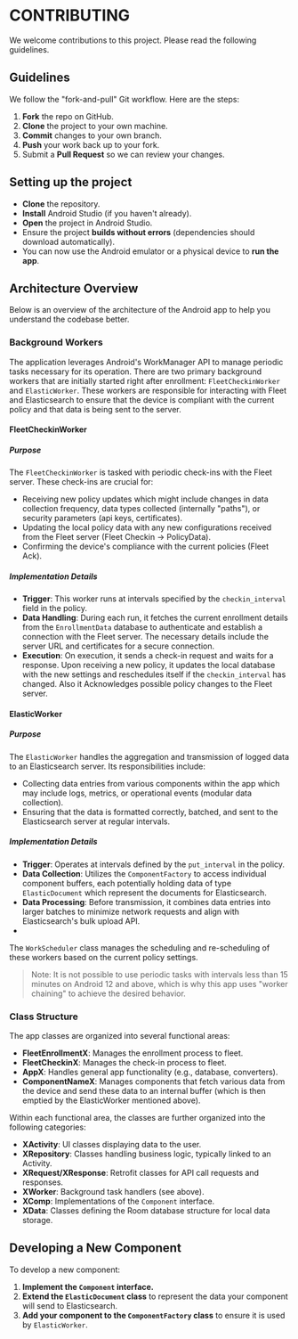CONTRIBUTING
============

We welcome contributions to this project. Please read the following guidelines.

## Guidelines
We follow the "fork-and-pull" Git workflow. Here are the steps:
1. **Fork** the repo on GitHub.
2. **Clone** the project to your own machine.
3. **Commit** changes to your own branch.
4. **Push** your work back up to your fork.
5. Submit a **Pull Request** so we can review your changes.

## Setting up the project
- **Clone** the repository.
- **Install** Android Studio (if you haven't already).
- **Open** the project in Android Studio.
- Ensure the project **builds without errors** (dependencies should download automatically).
- You can now use the Android emulator or a physical device to **run the app**.

## Architecture Overview

Below is an overview of the architecture of the Android app to help you understand the codebase better.

### Background Workers

The application leverages Android's WorkManager API to manage periodic tasks necessary for its operation. 
There are two primary background workers that are initially started right after enrollment: `FleetCheckinWorker` and `ElasticWorker`. 
These workers are responsible for interacting with Fleet and Elasticsearch to ensure that the device is compliant with the current policy and that data is being sent to the server.

#### FleetCheckinWorker

##### Purpose
The `FleetCheckinWorker` is tasked with periodic check-ins with the Fleet server. These check-ins are crucial for:
- Receiving new policy updates which might include changes in data collection frequency, data types collected (internally "paths"), or security parameters (api keys, certificates).
- Updating the local policy data with any new configurations received from the Fleet server (Fleet Checkin -> PolicyData).
- Confirming the device's compliance with the current policies (Fleet Ack).

##### Implementation Details
- **Trigger**: This worker runs at intervals specified by the `checkin_interval` field in the policy.
- **Data Handling**: During each run, it fetches the current enrollment details from the `EnrollmentData` database to authenticate and establish a connection with the Fleet server. The necessary details include the server URL and certificates for a secure connection.
- **Execution**: On execution, it sends a check-in request and waits for a response. Upon receiving a new policy, it updates the local database with the new settings and reschedules itself if the `checkin_interval` has changed. Also it Acknowledges possible policy changes to the Fleet server.

#### ElasticWorker

##### Purpose
The `ElasticWorker` handles the aggregation and transmission of logged data to an Elasticsearch server. Its responsibilities include:
- Collecting data entries from various components within the app which may include logs, metrics, or operational events (modular data collection).
- Ensuring that the data is formatted correctly, batched, and sent to the Elasticsearch server at regular intervals.

##### Implementation Details
- **Trigger**: Operates at intervals defined by the `put_interval` in the policy.
- **Data Collection**: Utilizes the `ComponentFactory` to access individual component buffers, each potentially holding data of type `ElasticDocument` which represent the documents for Elasticsearch.
- **Data Processing**: Before transmission, it combines data entries into larger batches to minimize network requests and align with Elasticsearch's bulk upload API.
-
The `WorkScheduler` class manages the scheduling and re-scheduling of these workers based on the current policy settings. 

>Note: It is not possible to use periodic tasks with intervals less than 15 minutes on Android 12 and above, which is why this app uses "worker chaining" to achieve the desired behavior.

### Class Structure
The app classes are organized into several functional areas:

- **FleetEnrollmentX**: Manages the enrollment process to fleet.
- **FleetCheckinX**: Manages the check-in process to fleet.
- **AppX**: Handles general app functionality (e.g., database, converters).
- **ComponentNameX**: Manages components that fetch various data from the device and send these data to an internal buffer (which is then emptied by the ElasticWorker mentioned above).

Within each functional area, the classes are further organized into the following categories:

- **XActivity**: UI classes displaying data to the user.
- **XRepository**: Classes handling business logic, typically linked to an Activity.
- **XRequest/XResponse**: Retrofit classes for API call requests and responses.
- **XWorker**: Background task handlers (see above).
- **XComp**: Implementations of the `Component` interface.
- **XData**: Classes defining the Room database structure for local data storage.

## Developing a New Component
To develop a new component:
1. **Implement the `Component` interface.**
2. **Extend the `ElasticDocument` class** to represent the data your component will send to Elasticsearch.
3. **Add your component to the `ComponentFactory` class** to ensure it is used by `ElasticWorker`.
